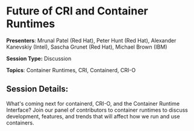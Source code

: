 # Future of CRI and Container Runtimes 

**Presenters**: Mrunal Patel (Red Hat), Peter Hunt (Red Hat), Alexander Kanevskiy (Intel), Sascha Grunet (Red Hat), Michael Brown (IBM)

**Session Type:** Discussion

**Topics**: Container Runtimes, CRI, Containerd, CRI-O

## Session Details:

What's coming next for containerd, CRI-O, and the Container Runtime Interface? Join our panel of contributors to container runtimes to discuss development, features, and trends that will affect how we run and use containers.
